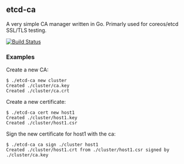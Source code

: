 ## etcd-ca

A very simple CA manager written in Go. Primarly used for coreos/etcd SSL/TLS
testing.

[![Build Status](https://drone.io/github.com/coreos/etcd-ca/status.png)](https://drone.io/github.com/coreos/etcd-ca/latest)

### Examples

Create a new CA:

```
$ ./etcd-ca new cluster
Created ./cluster/ca.key
Created ./cluster/ca.crt
```

Create a new certificate:

```
$ ./etcd-ca cert new host1
Created ./cluster/host1.key
Created ./cluster/host1.csr
```

Sign the new certificate for host1 with the ca:

```
$ ./etcd-ca ca sign ./cluster host1
Created ./cluster/host1.crt from ./cluster/host1.csr signed by ./cluster/ca.key
```
